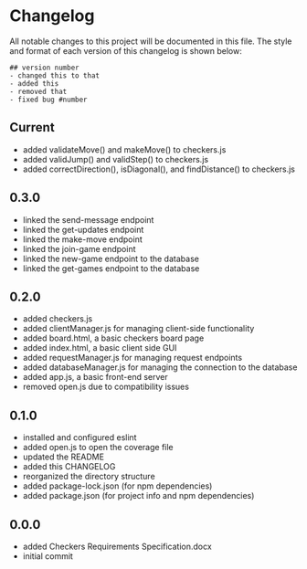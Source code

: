 # Changelog

All notable changes to this project will be documented in this file.
The style and format of each version of this changelog is shown below:

```
## version number
- changed this to that
- added this
- removed that
- fixed bug #number
```

## Current
- added validateMove() and makeMove() to checkers.js
- added validJump() and validStep() to checkers.js
- added correctDirection(), isDiagonal(), and findDistance() to checkers.js

## 0.3.0
- linked the send-message endpoint
- linked the get-updates endpoint
- linked the make-move endpoint
- linked the join-game endpoint
- linked the new-game endpoint to the database
- linked the get-games endpoint to the database

## 0.2.0
- added checkers.js
- added clientManager.js for managing client-side functionality
- added board.html, a basic checkers board page
- added index.html, a basic client side GUI
- added requestManager.js for managing request endpoints
- added databaseManager.js for managing the connection to the database
- added app.js, a basic front-end server
- removed open.js due to compatibility issues

## 0.1.0
- installed and configured eslint
- added open.js to open the coverage file
- updated the README
- added this CHANGELOG
- reorganized the directory structure
- added package-lock.json (for npm dependencies)
- added package.json (for project info and npm dependencies)

## 0.0.0
- added Checkers Requirements Specification.docx
- initial commit
